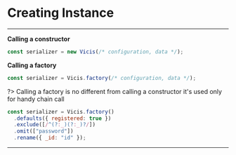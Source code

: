 # Creating Instance

----------

**Calling a constructor**

```js
const serializer = new Vicis(/* configuration, data */);
```

**Calling a factory**

```js
const serializer = Vicis.factory(/* configuration, data */);
```

?> Calling a factory is no different from calling a constructor it's used only for handy chain call

```js
const serializer = Vicis.factory()
  .defaults({ registered: true })
  .exclude([/^(?:_)(?:_)?/])
  .omit(["password"])
  .rename({ _id: "id" });
```

----------
